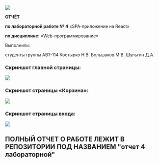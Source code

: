 <img src="https://github.com/StudentNSTU/internet-shop/assets/160150922/2a60c62d-e5dd-41f4-ad31-294812d5b843" />

**ОТЧЁТ** 

**по лабораторной работе № 4** «SPA-приложение на React» 

**по дисциплине:** «Web-программирование» 

Выполнили:

студенты группы АВТ-114   Костырко Н.В. Большаков М.В. Шульгин Д.А. 

### Скриншот главной страницы:
<img src="https://github.com/StudentNSTU/internet-shop/assets/160150922/8a6462a1-49c5-4b68-b608-64ba1b3ac249" />

### Скриншот страницы «Корзина»:
<img src="https://github.com/StudentNSTU/internet-shop/assets/160150922/3992fda3-a6fb-48d6-8844-3d101b75e833" />

### Скриншот страницы входа:
<img src="https://github.com/StudentNSTU/internet-shop/assets/160150922/da7231df-c460-44bc-be5e-a6298736f779" />



## ПОЛНЫЙ ОТЧЕТ О РАБОТЕ ЛЕЖИТ В РЕПОЗИТОРИИ ПОД НАЗВАНИЕМ "отчет 4 лабораторной"
